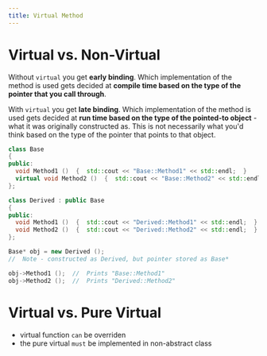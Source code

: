 ```yaml
---
title: Virtual Method
---
```


# Virtual vs. Non-Virtual

Without `virtual` you get **early binding**. Which implementation of the method is used gets decided at **compile time based on the type of the pointer that you call through**.

With `virtual` you get **late binding**. Which implementation of the method is used gets decided at **run time based on the type of the pointed-to object** - what it was originally constructed as. This is not necessarily what you'd think based on the type of the pointer that points to that object.

```cpp
class Base
{
public:
  void Method1 ()  {  std::cout << "Base::Method1" << std::endl;  }
  virtual void Method2 ()  {  std::cout << "Base::Method2" << std::endl;  }
};

class Derived : public Base
{
public:
  void Method1 ()  {  std::cout << "Derived::Method1" << std::endl;  }
  void Method2 ()  {  std::cout << "Derived::Method2" << std::endl;  }
};

Base* obj = new Derived ();
//  Note - constructed as Derived, but pointer stored as Base*

obj->Method1 ();  //  Prints "Base::Method1"
obj->Method2 ();  //  Prints "Derived::Method2"
```

# Virtual vs. Pure Virtual

* virtual function `can` be overriden
* the pure virtual `must` be implemented in non-abstract class
